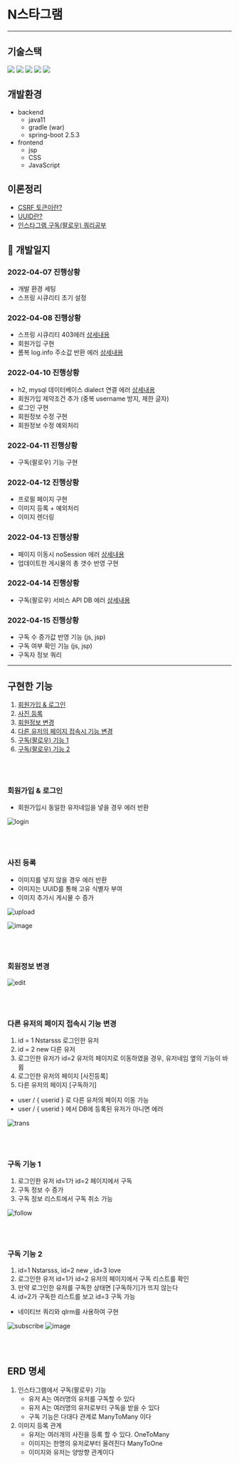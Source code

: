 
# N스타그램
---
## 기술스택
<img src="https://img.shields.io/badge/SpringBoot-badge&logoColor=white"> <img src="https://img.shields.io/badge/JPA-E34F26?badge&logoColor=white"> <img src="https://img.shields.io/badge/MySQL-FCC624?badge&logoColor=black"> <img src="https://img.shields.io/badge/SpringSecurity-4FC08D?badge&logoColor=white"> <img src="https://img.shields.io/badge/RDS-003545?&logo&logoColor=white">




## 개발환경
* backend
  * java11
  * gradle (war)
  * spring-boot 2.5.3
* frontend
  * jsp
  * CSS
  * JavaScript

## 이론정리
* [CSRF 토큰이란?](https://velog.io/@jupiter-j/CSRF%ED%86%A0%ED%81%B0%EC%9D%B4%EB%9E%80)
* [UUID란?](https://velog.io/@jupiter-j/UUID%EB%9E%80-Universally-unique-identifier)
* [인스타그램 구독(팔로우) 쿼리공부 ]()


## 🧭 개발일지
### 2022-04-07 진행상황
* 개발 환경 세팅
* 스프링 시큐리티 초기 설정
### 2022-04-08 진행상황
* 스프링 시큐리티 403에러 [상세내용](https://velog.io/@jupiter-j/%EC%97%90%EB%9F%AC-%EC%8A%A4%ED%94%84%EB%A7%81-%EC%8B%9C%ED%81%90%EB%A6%AC%ED%8B%B0-%EC%97%90%EB%9F%AC-403-404)
* 회원가입 구현 
* 롬복 log.info 주소값 반환 에러 [상세내용](https://velog.io/@jupiter-j/%EC%97%90%EB%9F%ACLombok-%EB%A1%AC%EB%B3%B5-log.info-%EC%A3%BC%EC%86%8C%EA%B0%92-%EB%B0%98%ED%99%98-%EC%97%90%EB%9F%AC)
### 2022-04-10 진행상황
* h2, mysql 데이터베이스 dialect 연결 에러 [상세내용](https://velog.io/@jupiter-j/%EC%97%90%EB%9F%AC-%EB%8D%B0%EC%9D%B4%ED%84%B0%EB%B2%A0%EC%9D%B4%EC%8A%A4-table-doesnt-exist)
* 회원가입 제약조건 추가 (중복 username 방지, 제한 글자)
* 로그인 구현
* 회원정보 수정 구현
* 회원정보 수정 예외처리
### 2022-04-11 진행상황
* 구독(팔로우) 기능 구현
### 2022-04-12 진행상황
* 프로필 페이지 구현
* 이미지 등록 + 예외처리
* 이미지 렌더링
### 2022-04-13 진행상황
* 페이지 이동시 noSession 에러 [상세내용](https://velog.io/@jupiter-j/%EC%97%90%EB%9F%AC-%EC%8A%A4%ED%94%84%EB%A7%81%EB%B6%80%ED%8A%B8-no-Session) 
* 업데이트한 게시물의 총 갯수 반영 구현
### 2022-04-14 진행상황
* 구독(팔로우) 서비스 API DB 에러 [상세내용](https://velog.io/@jupiter-j/DB-%EC%97%90%EB%9F%AC-Unknown-column-fromUserId-in-field-list) 
### 2022-04-15 진행상황
* 구독 수 증가값 반영 기능 (js, jsp)
* 구독 여부 확인 기능 (js, jsp)
* 구독자 정보 쿼리 

---
## 구현한 기능
1. [회원가입 & 로그인](#회원가입-&-로그인)
2. [사진 등록](#사진-등록)
3. [회원정보 변경](#회원정보-변경)
4. [다른 유저의 페이지 접속시 기능 변경](#다른-유저의-페이지-접속시-기능-변경)
5. [구독(팔로우) 기능 1](#구독-기능-1)
6. [구독(팔로우) 기능 2](#구독-기능-2)

<br/><br/>
### 회원가입 & 로그인
* 회원가입시 동일한 유저네임을 넣을 경우 에러 반환 

![login](https://user-images.githubusercontent.com/73453283/163678589-5701d4f7-767e-43b8-a147-145b2f0c2d72.gif)

<br/><br/>
### 사진 등록
* 이미지를 넣지 않을 경우 에러 반환
* 이미지는 UUID를 통해 고유 식별자 부여 
* 이미지 추가시 게시물 수 증가  

![upload](https://user-images.githubusercontent.com/73453283/163678622-7d60cab2-bc5c-4b89-a410-8a5a02706ae3.gif)
 
![image](https://user-images.githubusercontent.com/73453283/163676465-f876e503-76a2-44c9-a36b-4bd3b9ae45fb.png)

<br/><br/>
### 회원정보 변경
![edit](https://user-images.githubusercontent.com/73453283/163678644-367d942b-e5f7-42a0-826d-4698de8abf5b.gif)

<br/><br/>
### 다른 유저의 페이지 접속시 기능 변경
1. id = 1 Nstarsss 로그인한 유저
2. id = 2 new 다른 유저
3. 로그인한 유저가 id=2 유저의 페이지로 이동하였을 경우, 유저네임 옆의 기능이 바뀜
4. 로그인한 유저의 페이지 [사진등록]
5. 다른 유저의 페이지 [구독하기]
* user / { userid } 로 다른 유저의 페이지 이동 가능
* user / { userid } 에서 DB에 등록된 유저가 아니면 에러

![trans](https://user-images.githubusercontent.com/73453283/163678657-b5fa801b-1dfd-4c9b-aec6-2c62598c0364.gif)

<br/><br/>
### 구독 기능 1
1. 로그인한 유저 id=1가 id=2 페이지에서 구독
2. 구독 정보 수 증가
3. 구독 정보 리스트에서 구독 취소 가능

![follow](https://user-images.githubusercontent.com/73453283/163678676-8e0b1cfb-e11b-413d-9c92-cb332b99ad52.gif)

<br/><br/>
### 구독 기능 2
1. id=1 Nstarsss, id=2 new , id=3 love
2. 로그인한 유저 id=1가 id=2 유저의 페이지에서 구독 리스트를 확인
3. 만약 로그인한 유저를 구독한 상태면 [구독하기]가 뜨지 않는다
4. id=2가 구독한 리스트를 보고 id=3 구독 가능 
* 네이티브 쿼리와  qlrm를 사용하여 구현 

![subscribe](https://user-images.githubusercontent.com/73453283/163678690-f5696fca-fadc-415e-a472-ee3f9aced764.gif)
![image](https://user-images.githubusercontent.com/73453283/163678077-d89e1142-480b-4119-a17f-b44f78fda176.png)



<br/><br/>
## ERD 명세 
1. 인스타그램에서 구독(팔로우) 기능
   * 유저 A는 여러명의 유저를 구독할 수 있다
   * 유저 A는 여러명의 유저로부터 구독을 받을 수 있다
   * 구독 기능은 다대다 관계로 ManyToMany 이다
2. 이미지 등록 관계
   * 유저는 여러개의 사진을 등록 할 수 있다. OneToMany
   * 이미지는 한명의 유저로부터 올려진다 ManyToOne
   * 이미지와 유저는 양방향 관계이다 


